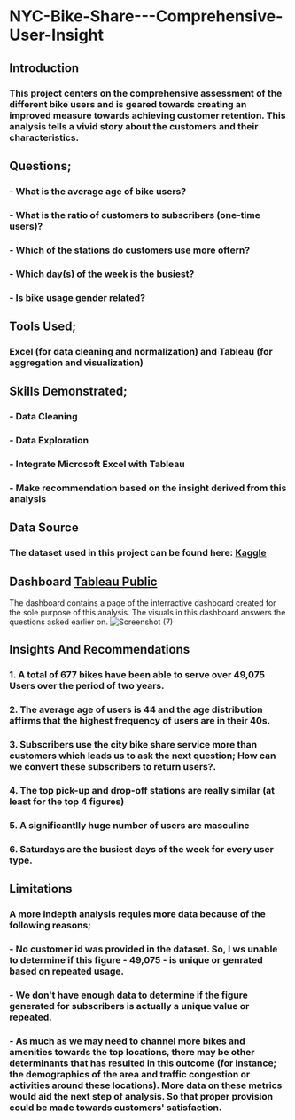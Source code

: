 # NYC-Bike-Share---Comprehensive-User-Insight

## Introduction
### This project centers on the comprehensive assessment of the different bike users and is geared towards creating an improved measure towards achieving customer retention. This analysis tells a vivid story about the customers and their characteristics.


## Questions;
### - What is the average age of bike users?
### - What is the ratio of customers to subscribers (one-time users)?
### - Which of the stations do customers use more oftern?
### - Which day(s) of the week is the busiest?
### - Is bike usage gender related?


## Tools Used; 
### Excel (for data cleaning and normalization) and Tableau (for aggregation and visualization)


## Skills Demonstrated;
### - Data Cleaning
### - Data Exploration
### - Integrate Microsoft Excel with Tableau
### - Make recommendation based on the insight derived from this analysis


## Data Source 
### The dataset used in this project can be found here: [Kaggle](https://www.kaggle.com/datasets/akkithetechie/new-york-city-bike-share-dataset)


## Dashboard [Tableau Public](https://public.tableau.com/views/NYC_Bike_Share2015_2017/Dashboard2?:language=en-US&:sid=&:display_count=n&:origin=viz_share_link)
The dashboard contains a page of the interractive dashboard created for the sole purpose of this analysis. The visuals in this dashboard answers the questions asked earlier on. ![Screenshot (7)](https://github.com/NURATBASHIRU/NYC-Bike-Share---Comprehensive-User-Insight/assets/167202411/71072215-fd08-4e48-8bbb-3259d6d7480c)

## Insights And Recommendations
### 1. A total of 677 bikes have been able to serve over 49,075 Users over the period of two years. 
### 2. The average age of users is 44 and the age distribution affirms that the highest frequency of users are in their 40s.
### 3. Subscribers use the city bike share service more than customers which leads us to ask the next question; How can we convert these subscribers to return users?. 
### 4. The top pick-up and drop-off stations are really similar (at least for the top 4 figures) 
### 5. A significantlly huge number of users are masculine
### 6. Saturdays are the busiest days of the week for every user type.

## Limitations
### A more indepth analysis requies more data because of the following reasons;
### - No customer id was provided in the dataset. So, I ws unable to determine if this figure - 49,075 - is unique or genrated based on repeated usage.
### - We don't have enough data to determine if the figure generated for subscribers is actually a unique value or repeated.
### - As much as we may need to channel more bikes and amenities towards the top locations, there may be other determinants that has resulted in this outcome (for instance; the demographics of the area and traffic congestion or activities around these locations). More data on these metrics would aid the next step of analysis.   So that proper provision could be made towards customers' satisfaction.

